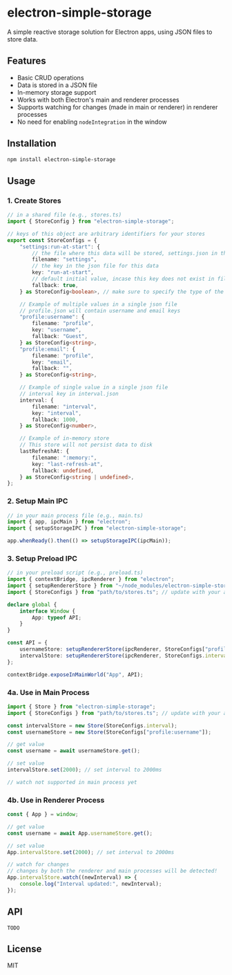 # electron-simple-storage

A simple reactive storage solution for Electron apps, using JSON files to store data.

## Features

-   Basic CRUD operations
-   Data is stored in a JSON file
-   In-memory storage support
-   Works with both Electron's main and renderer processes
-   Supports watching for changes (made in main or renderer) in renderer processes
-   No need for enabling `nodeIntegration` in the window

## Installation

```bash
npm install electron-simple-storage
```

## Usage

### 1. Create Stores

```typescript
// in a shared file (e.g., stores.ts)
import { StoreConfig } from "electron-simple-storage";

// keys of this object are arbitrary identifiers for your stores
export const StoreConfigs = {
	"settings:run-at-start": {
		// the file where this data will be stored, settings.json in this case
		filename: "settings",
		// the key in the json file for this data
		key: "run-at-start",
		// default initial value, incase this key does not exist in file
		fallback: true,
	} as StoreConfig<boolean>, // make sure to specify the type of the value for better type safety

	// Example of multiple values in a single json file
	// profile.json will contain username and email keys
	"profile:username": {
		filename: "profile",
		key: "username",
		fallback: "Guest",
	} as StoreConfig<string>,
	"profile:email": {
		filename: "profile",
		key: "email",
		fallback: "",
	} as StoreConfig<string>,

	// Example of single value in a single json file
	// interval key in interval.json
	interval: {
		filename: "interval",
		key: "interval",
		fallback: 1000,
	} as StoreConfig<number>,

	// Example of in-memory store
	// This store will not persist data to disk
	lastRefreshAt: {
		filename: ":memory:",
		key: "last-refresh-at",
		fallback: undefined,
	} as StoreConfig<string | undefined>,
};
```

### 2. Setup Main IPC

```typescript
// in your main process file (e.g., main.ts)
import { app, ipcMain } from "electron";
import { setupStorageIPC } from "electron-simple-storage";

app.whenReady().then(() => setupStorageIPC(ipcMain));
```

### 3. Setup Preload IPC

```typescript
// in your preload script (e.g., preload.ts)
import { contextBridge, ipcRenderer } from "electron";
import { setupRendererStore } from "~/node_modules/electron-simple-storage/dist/preload"; // must be imported directly
import { StoreConfigs } from "path/to/stores.ts"; // update with your actual path to file where stores were defined in step 1

declare global {
	interface Window {
		App: typeof API;
	}
}

const API = {
	usernameStore: setupRendererStore(ipcRenderer, StoreConfigs["profile:username"]),
	intervalStore: setupRendererStore(ipcRenderer, StoreConfigs.interval),
};

contextBridge.exposeInMainWorld("App", API);
```

### 4a. Use in Main Process

```typescript
import { Store } from "electron-simple-storage";
import { StoreConfigs } from "path/to/stores.ts"; // update with your actual path to file where stores were defined in step 1

const intervalStore = new Store(StoreConfigs.interval);
const usernameStore = new Store(StoreConfigs["profile:username"]);

// get value
const username = await usernameStore.get();

// set value
intervalStore.set(2000); // set interval to 2000ms

// watch not supported in main process yet
```

### 4b. Use in Renderer Process

```typescript
const { App } = window;

// get value
const username = await App.usernameStore.get();

// set value
App.intervalStore.set(2000); // set interval to 2000ms

// watch for changes
// changes by both the renderer and main processes will be detected!
App.intervalStore.watch((newInterval) => {
	console.log("Interval updated:", newInterval);
});
```

## API

`TODO`

## License

MIT
